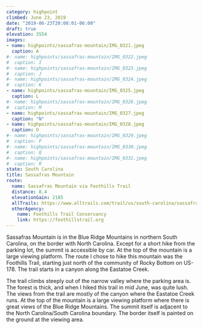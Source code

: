```yaml
---
category: highpoint
climbed: June 23, 2019
date: "2019-06-23T20:08:01-06:00"
draft: true
elevation: 3554
images:
- name: highpoints/sassafras-mountain/IMG_0321.jpeg
  caption: A
#- name: highpoints/sassafras-mountain/IMG_0322.jpeg
#  caption: I
#- name: highpoints/sassafras-mountain/IMG_0323.jpeg
#  caption: J
#- name: highpoints/sassafras-mountain/IMG_0324.jpeg
#  caption: K
- name: highpoints/sassafras-mountain/IMG_0325.jpeg
  caption: L
#- name: highpoints/sassafras-mountain/IMG_0326.jpeg
#  caption: M
- name: highpoints/sassafras-mountain/IMG_0327.jpeg
  caption: "N"
- name: highpoints/sassafras-mountain/IMG_0328.jpeg
  caption: O
#- name: highpoints/sassafras-mountain/IMG_0329.jpeg
#  caption: P
#- name: highpoints/sassafras-mountain/IMG_0330.jpeg
#  caption: Q
#- name: highpoints/sassafras-mountain/IMG_0331.jpeg
#  caption: R
state: South Carolina
title: Sassafras Mountain
route:
  name: Sassafras Mountain via Foothills Trail
  distance: 8.4 
  elevationGain: 2185
  allTrails: https://www.alltrails.com/trail/us/south-carolina/sassafrass-mountain-via-nc-178
  otherAgency: 
    name: Foothills Trail Conservancy
    link: https://foothillstrail.org
---
```

Sassafras Mountain is in the Blue Ridge Mountains in northern South Carolina, on the border with North Carolina.  Except for a short hike from the parking lot, the summit is accessible by car.  At the top of the mountain is a large viewing platform.  The route I chose to hike this mountain was the Foothills Trail, starting just north of the community of Rocky Bottom on US-178.  The trail starts in a canyon along the Eastatoe Creek.

The trail climbs steeply out of the narrow valley where the parking area is.  The forest is thick, and when I hiked this trail in mid June, was quite lush.  The views from the trail are mostly of the canyon where the Eastatoe Creek runs.  At the top of the mountain is a large viewing platform where there is great views of the Blue Ridge Mountains.  The summit itself is adjacent to the North Carolina/South Carolina boundary.  The border itself is painted on the ground at the viewing area.

